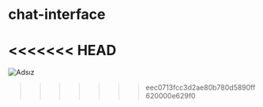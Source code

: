 # chat-interface
<<<<<<< HEAD
=======

![Adsız](https://user-images.githubusercontent.com/56490184/148118484-32d6ceb2-6214-491e-8bfe-0e11e7f95cec.png)
>>>>>>> eec0713fcc3d2ae80b780d5890ff620000e629f0
